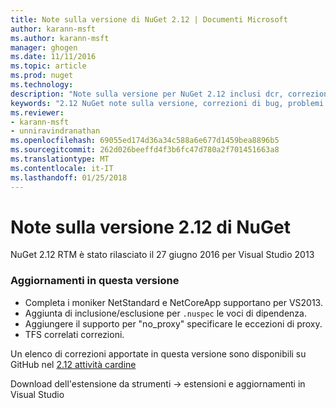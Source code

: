 ```yaml
---
title: Note sulla versione di NuGet 2.12 | Documenti Microsoft
author: karann-msft
ms.author: karann-msft
manager: ghogen
ms.date: 11/11/2016
ms.topic: article
ms.prod: nuget
ms.technology: 
description: "Note sulla versione per NuGet 2.12 inclusi dcr, correzioni di bug, le funzionalità aggiunte e problemi noti."
keywords: "2.12 NuGet note sulla versione, correzioni di bug, problemi noti, aggiunta di funzionalità, eseguire"
ms.reviewer:
- karann-msft
- unniravindranathan
ms.openlocfilehash: 69055ed174d36a34c588a6e677d1459bea8896b5
ms.sourcegitcommit: 262d026beeffd4f3b6fc47d780a2f701451663a8
ms.translationtype: MT
ms.contentlocale: it-IT
ms.lasthandoff: 01/25/2018
---
```

# <a name="nuget-212-release-notes"></a>Note sulla versione 2.12 di NuGet

NuGet 2.12 RTM è stato rilasciato il 27 giugno 2016 per Visual Studio 2013

### <a name="updates-in-this-release"></a>Aggiornamenti in questa versione

* Completa i moniker NetStandard e NetCoreApp supportano per VS2013.
* Aggiunta di inclusione/esclusione per `.nuspec` le voci di dipendenza.
* Aggiungere il supporto per "no_proxy" specificare le eccezioni di proxy.
* TFS correlati correzioni.

Un elenco di correzioni apportate in questa versione sono disponibili su GitHub nel [2.12 attività cardine](https://github.com/NuGet/Home/issues?q=milestone%3A2.12+is%3Aclosed)

Download dell'estensione da strumenti -> estensioni e aggiornamenti in Visual Studio
